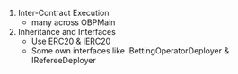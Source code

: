 1. Inter-Contract Execution
    - many across OBPMain
2. Inheritance and Interfaces
    - Use ERC20 & IERC20
    - Some own interfaces like IBettingOperatorDeployer & IRefereeDeployer